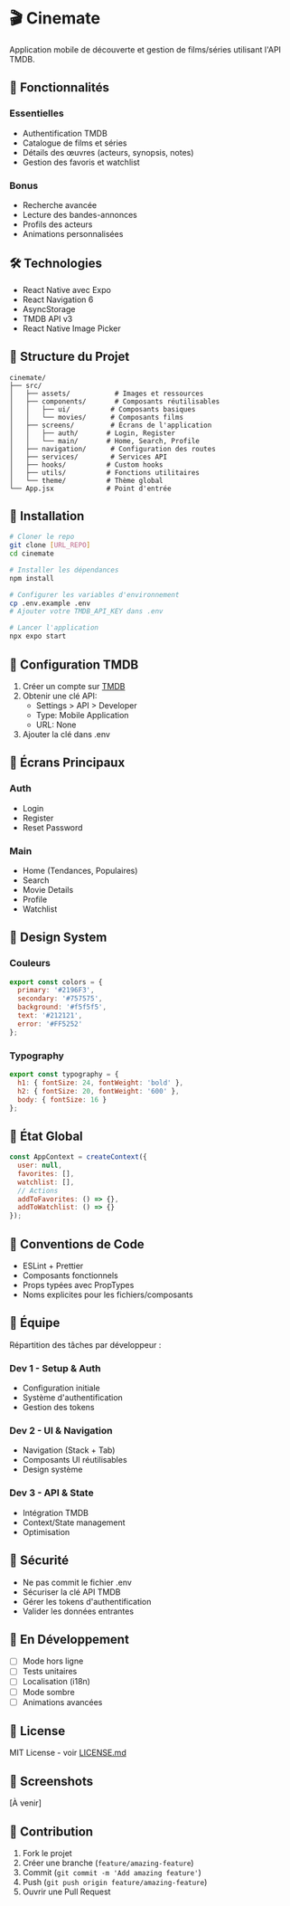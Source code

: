 # 🎬 Cinemate

Application mobile de découverte et gestion de films/séries utilisant l'API TMDB.

## 📱 Fonctionnalités

### Essentielles
- Authentification TMDB
- Catalogue de films et séries
- Détails des œuvres (acteurs, synopsis, notes)
- Gestion des favoris et watchlist

### Bonus
- Recherche avancée
- Lecture des bandes-annonces
- Profils des acteurs
- Animations personnalisées

## 🛠 Technologies

- React Native avec Expo
- React Navigation 6
- AsyncStorage
- TMDB API v3
- React Native Image Picker

## 📂 Structure du Projet

```
cinemate/
├── src/
│   ├── assets/           # Images et ressources
│   ├── components/       # Composants réutilisables
│   │   ├── ui/          # Composants basiques
│   │   └── movies/      # Composants films
│   ├── screens/         # Écrans de l'application
│   │   ├── auth/       # Login, Register
│   │   └── main/       # Home, Search, Profile
│   ├── navigation/      # Configuration des routes
│   ├── services/        # Services API
│   ├── hooks/          # Custom hooks
│   ├── utils/          # Fonctions utilitaires
│   └── theme/          # Thème global
└── App.jsx             # Point d'entrée
```

## 🚀 Installation

```bash
# Cloner le repo
git clone [URL_REPO]
cd cinemate

# Installer les dépendances
npm install

# Configurer les variables d'environnement
cp .env.example .env
# Ajouter votre TMDB_API_KEY dans .env

# Lancer l'application
npx expo start
```

## 🔑 Configuration TMDB

1. Créer un compte sur [TMDB](https://www.themoviedb.org/)
2. Obtenir une clé API:
   - Settings > API > Developer
   - Type: Mobile Application
   - URL: None
3. Ajouter la clé dans .env

## 📱 Écrans Principaux

### Auth
- Login
- Register
- Reset Password

### Main
- Home (Tendances, Populaires)
- Search
- Movie Details
- Profile
- Watchlist

## 🎨 Design System

### Couleurs
```javascript
export const colors = {
  primary: '#2196F3',
  secondary: '#757575',
  background: '#f5f5f5',
  text: '#212121',
  error: '#FF5252'
};
```

### Typography
```javascript
export const typography = {
  h1: { fontSize: 24, fontWeight: 'bold' },
  h2: { fontSize: 20, fontWeight: '600' },
  body: { fontSize: 16 }
};
```

## 🔄 État Global

```javascript
const AppContext = createContext({
  user: null,
  favorites: [],
  watchlist: [],
  // Actions
  addToFavorites: () => {},
  addToWatchlist: () => {}
});
```

## 📝 Conventions de Code

- ESLint + Prettier
- Composants fonctionnels
- Props typées avec PropTypes
- Noms explicites pour les fichiers/composants

## 👥 Équipe

Répartition des tâches par développeur :

### Dev 1 - Setup & Auth
- Configuration initiale
- Système d'authentification
- Gestion des tokens

### Dev 2 - UI & Navigation
- Navigation (Stack + Tab)
- Composants UI réutilisables
- Design système

### Dev 3 - API & State
- Intégration TMDB
- Context/State management
- Optimisation

## 🔐 Sécurité

- Ne pas commit le fichier .env
- Sécuriser la clé API TMDB
- Gérer les tokens d'authentification
- Valider les données entrantes

## 🚧 En Développement

- [ ] Mode hors ligne
- [ ] Tests unitaires
- [ ] Localisation (i18n)
- [ ] Mode sombre
- [ ] Animations avancées

## 📄 License

MIT License - voir [LICENSE.md](LICENSE.md)

## 📱 Screenshots

[À venir]

## 🤝 Contribution

1. Fork le projet
2. Créer une branche (`feature/amazing-feature`)
3. Commit (`git commit -m 'Add amazing feature'`)
4. Push (`git push origin feature/amazing-feature`)
5. Ouvrir une Pull Request
